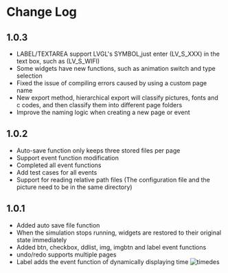 # Change Log

## 1.0.3

- LABEL/TEXTAREA support LVGL's SYMBOL,just enter (LV_S_XXX) in the text box, such as (LV_S_WIFI) 
- Some widgets have new functions, such as animation switch and type selection
- Fixed the issue of compiling errors caused by using a custom page name
- New export method, hierarchical export will classify pictures, fonts and c codes, and then classify them into different page folders
- Improve the naming logic when creating a new page or event

## 1.0.2 

 - Auto-save function only keeps three stored files per page
 - Support event function modification
 - Completed all event functions
 - Add test cases for all events
 - Support for reading relative path files (The configuration file and the picture need to be in the same directory)

## 1.0.1
 - Added auto save file function
 - When the simulation stops running, widgets are restored to their original state immediately
 - Added btn, checkbox, ddlist, img, imgbtn and label event functions
 - undo/redo supports multiple pages
 - Label adds the event function of dynamically displaying time
    ![timedes](https://raw.githubusercontent.com/CURTLab/LVGLBuilder/master/doc/timedes.png)

